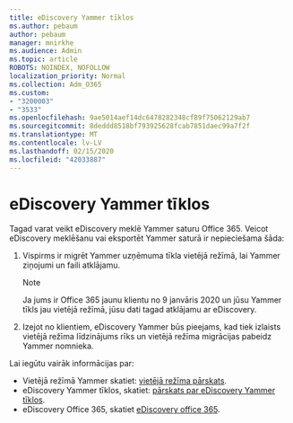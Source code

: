 ```yaml
---
title: eDiscovery Yammer tīklos
ms.author: pebaum
author: pebaum
manager: mnirkhe
ms.audience: Admin
ms.topic: article
ROBOTS: NOINDEX, NOFOLLOW
localization_priority: Normal
ms.collection: Adm_O365
ms.custom:
- "3200003"
- "3533"
ms.openlocfilehash: 9ae5014aef14dc6478282348cf89f75062129ab7
ms.sourcegitcommit: 8deddd8518bf793925628fcab7851daec99a7f2f
ms.translationtype: MT
ms.contentlocale: lv-LV
ms.lasthandoff: 02/15/2020
ms.locfileid: "42033887"
---
```

# <a name="ediscovery-in-yammer-networks"></a>eDiscovery Yammer tīklos

Tagad varat veikt eDiscovery meklē Yammer saturu Office 365.  Veicot eDiscovery meklēšanu vai eksportēt Yammer saturā ir nepieciešama šāda:

1. Vispirms ir migrēt Yammer uzņēmuma tīkla vietējā režīmā, lai Yammer ziņojumi un faili atklājamu.

   > [!NOTE] 
   >Ja jums ir Office 365 jaunu klientu no 9 janvāris 2020 un jūsu Yammer tīkls jau vietējā režīmā, jūsu dati tagad atklājamu ar eDiscovery.

2. Izejot no klientiem, eDiscovery Yammer būs pieejams, kad tiek izlaists vietējā režīma līdzinājums rīks un vietējā režīma migrācijas pabeidz Yammer nomnieka.

Lai iegūtu vairāk informācijas par:

- Vietējā režīmā Yammer skatiet: [vietējā režīma pārskats](https://docs.microsoft.com/yammer/configure-your-yammer-network/overview-native-mode).
- eDiscovery Yammer tīklos, skatiet: [pārskats par eDiscovery Yammer tīklos](https://docs.microsoft.com/en-us/yammer/manage-security-and-compliance/overview-of-ediscovery).
- eDiscovery Office 365, skatiet [eDiscovery office 365](https://docs.microsoft.com/en-us/microsoft-365/compliance/ediscovery).
